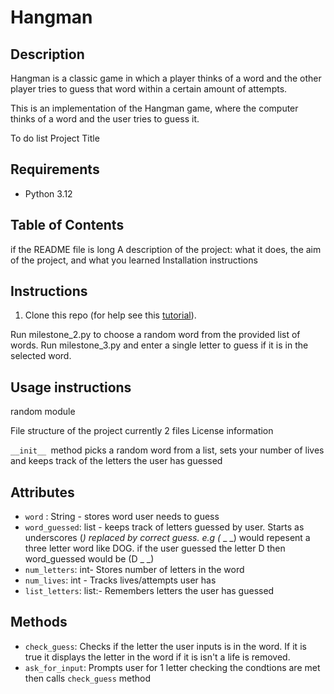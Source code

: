 # Hangman
## Description
Hangman is a classic game in which a player thinks of a word and the other player tries to guess that word within a certain amount of attempts.

This is an implementation of the Hangman game, where the computer thinks of a word and the user tries to guess it. 

To do list
Project Title
## Requirements

  * Python 3.12
## Table of Contents
 if the README file is long
A description of the project: what it does, the aim of the project, and what you learned
Installation instructions

## Instructions
1. Clone this repo (for help see this [tutorial](https://help.github.com/articles/cloning-a-repository/)).

Run milestone_2.py to choose a random word from the provided list of words.
Run milestone_3.py and enter a single letter to guess if it is in the selected word.

## Usage instructions
random module 

File structure of the project
currently 2 files 
License information


`__init__ `method  picks a random word from a list, sets your number of lives and keeps track of the letters the user has guessed

## Attributes

* `word` : String - stores word user needs to guess
* `word_guessed`: list - keeps track of letters guessed by user. Starts as underscores (_) replaced by correct guess.
e.g   (_ _ _) would repesent a three letter word like DOG. if the user guessed the letter D then word_guessed would be (D _ _)
* `num_letters`: int- Stores number of letters in the word
* `num_lives`: int - Tracks lives/attempts user has
* `list_letters`: list:- Remembers letters the user has guessed

## Methods
* `check_guess`: Checks if the letter the user inputs is in the word. If it is true it displays the letter in the word if it is isn't a life is removed.
* `ask_for_input`: Prompts user for 1 letter checking the condtions are met then calls `check_guess` method